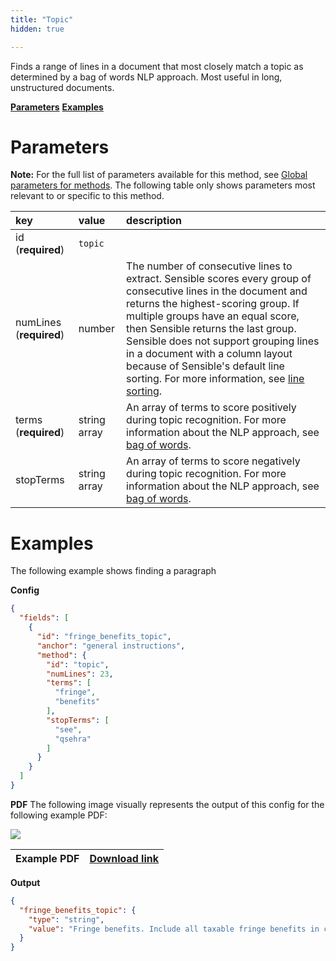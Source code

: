 ```yaml
---
title: "Topic"
hidden: true

---
```


Finds a range of lines in a document that most closely match a topic as determined by a bag of words NLP approach. Most useful in long, unstructured documents.

[**Parameters**](doc:text-table#section-parameters)
[**Examples**](doc:text-table#section-examples)

Parameters
=====

**Note:** For the full list of parameters available for this method, see [Global parameters for methods](doc:method#section-global-parameters-for-methods). The following table only shows parameters most relevant to or specific to this method.

| key                     | value        | description                                                  |
| :---------------------- | :----------- | :----------------------------------------------------------- |
| id (**required**)       | `topic`      |                                                              |
| numLines (**required**) | number       | The number of consecutive lines to extract. Sensible scores every group of consecutive lines in the document and returns the highest-scoring group. If multiple groups have an equal score, then Sensible returns the last group. Sensible does not support grouping lines in a document with a column layout because of Sensible's default line sorting. For more information, see [line sorting](doc:line#linee-sorting). |
| terms (**required**)    | string array | An array of terms to score positively during topic recognition. For more information about the NLP approach, see [bag of words](doc:bag-of-words). |
| stopTerms               | string array | An array of terms to score negatively during topic recognition. For more information about the NLP approach, see [bag of words](doc:bag-of-words). |

Examples
====



The following example shows finding a paragraph

**Config**

```json
{
  "fields": [
    {
      "id": "fringe_benefits_topic",
      "anchor": "general instructions",
      "method": {
        "id": "topic",
        "numLines": 23,
        "terms": [
          "fringe",
          "benefits"
        ],
        "stopTerms": [
          "see",
          "qsehra"
        ]
      }
    }
  ]
}
```

**PDF**
The following image visually represents the output of this config for the following example PDF:

![](https://raw.githubusercontent.com/sensible-hq/sensible-docs/main/readme-sync/assets/v0/images/final/TBD_example.png)



| Example PDF | [Download link](https://creativecommons.org/licenses/by-nc-sa/2.5/legalcode) |
| ----------- | ------------------------------------------------------------ |


**Output**

```json
{
  "fringe_benefits_topic": {
    "type": "string",
    "value": "Fringe benefits. Include all taxable fringe benefits in cost of group-term life insurance that is more than the cost box 1 of Form W-2 as wages, tips, and other of $50,000 of coverage, reduced by the amount the compensation and, if applicable, in boxes 3 and 5 as employee paid toward the insurance. Use Table 2-2 in social security and Medicare wages. Although not Pub. 15-B to determine the cost of the insurance. Also required, you may include the total value of fringe benefits show the amount in box 12 with code C. For employees, in box 14 (or on a separate statement). However, if you you must withhold social security and Medicare taxes, but provided your employee a vehicle, you must include the not federal income tax. For coverage provided to former value of any personal use in boxes 1, 3, and 5 of Form employees, the former employees must pay the employee W-2. You must withhold social security and Medicare tax, part of social security and Medicare taxes (or railroad but you have the option not to withhold federal income tax retirement taxes, if applicable) on the taxable cost of if you notify the employee and include the value of the group-term life insurance over $50,000 on Form 1040 or benefit in boxes 1, 3, 5, and 14. See Pub. 15-B for more"
  }
}
```
